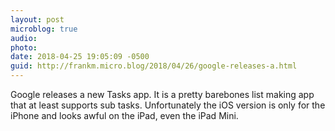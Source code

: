 ```yaml
---
layout: post
microblog: true
audio: 
photo: 
date: 2018-04-25 19:05:09 -0500
guid: http://frankm.micro.blog/2018/04/26/google-releases-a.html
---
```

Google releases a new Tasks app. It is a pretty barebones list making app that at least supports sub tasks. Unfortunately the iOS version is only for the iPhone and looks awful on the iPad, even the iPad Mini. 
